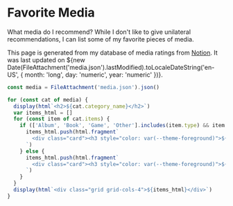 # Favorite Media

What media do I recommend? While I don't like to give unilateral recommendations, I can list some of my favorite pieces of media.

This page is generated from my database of media ratings from [Notion](https://wasabipesto.com/notion). It was last updated on ${new Date(FileAttachment('media.json').lastModified).toLocaleDateString('en-US', { month: 'long', day: 'numeric', year: 'numeric' })}.

```js
const media = FileAttachment('media.json').json()
```

```js
for (const cat of media) {
  display(html`<h2>${cat.category_name}</h2>`)
  var items_html = []
  for (const item of cat.items) {
    if (['Album', 'Book', 'Game', 'Other'].includes(item.type) && item.artist) {
      items_html.push(html.fragment`
        <div class="card"><h3 style="color: var(--theme-foreground)">${item.title}, ${item.artist}</h3></div>
      `)
    } else {
      items_html.push(html.fragment`
        <div class="card"><h3 style="color: var(--theme-foreground)">${item.title}</h3></div>
      `)
    }
  }
  display(html`<div class="grid grid-cols-4">${items_html}</div>`)
}
```
